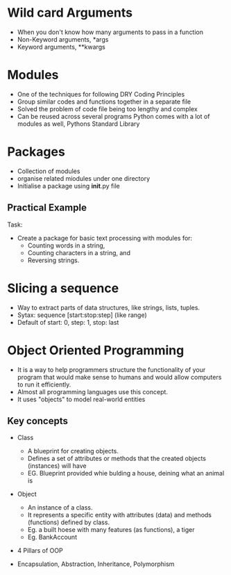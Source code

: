 # Wild card Arguments
- When you don't know how many arguments to pass in a function
- Non-Keyword arguments, *args
- Keyword arguments, **kwargs

# Modules
- One of the techniques for following DRY Coding Principles
- Group similar codes and functions together in a separate file
- Solved the problem of code file being too lengthy and complex
- Can be reused across several programs
Python comes with a lot of modules as well, Pythons Standard Library

# Packages
- Collection of modules
- organise related miodules under one directory
- Initialise a package using __init__.py file

## Practical Example
Task:
- Create a package for basic text processing with modules for:
    - Counting words in a string,
    - Counting characters in a string, and
    - Reversing strings.

# Slicing a sequence
- Way to extract parts of data structures, like strings, lists, tuples.
- Sytax: sequence [start:stop:step] (like range)
- Default of start: 0, step: 1, stop: last

# Object Oriented Programming
- It is a way to help programmers structure the functionality of your program that would make sense to humans and would allow computers to run it efficiently.
- Almost all programming languages use this concept.
- It uses "objects" to model real-world entities

## Key concepts
- Class
    - A blueprint for creating objects. 
    - Defines a set of attributes or methods that the created objects (instances) will have
    - EG. Blueprint provided whie bulding a house, deining what an animal is

- Object
    - An instance of a class. 
    - It represents a specific entity with attributes (data) and methods (functions) defined by class.
    - Eg. a built hoese with many features (as functions), a tiger 
    - Eg. BankAccount

- 4 Pillars of OOP
- Encapsulation, Abstraction, Inheritance, Polymorphism

